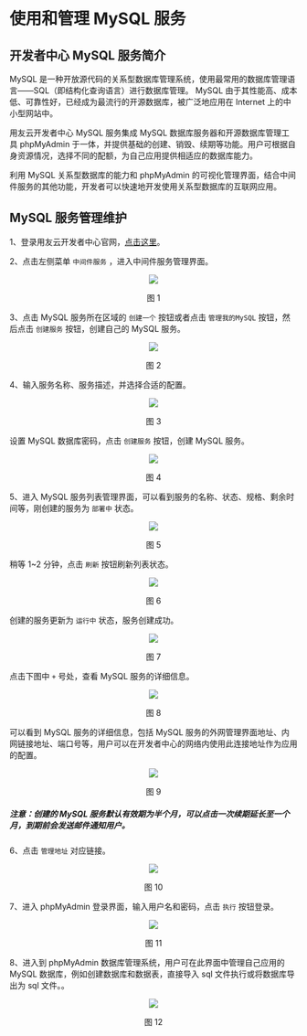 # 使用和管理 MySQL 服务

## 开发者中心 MySQL 服务简介 

MySQL 是一种开放源代码的关系型数据库管理系统，使用最常用的数据库管理语言——SQL（即结构化查询语言）进行数据库管理。 MySQL 由于其性能高、成本低、可靠性好，已经成为最流行的开源数据库，被广泛地应用在 Internet 上的中小型网站中。

用友云开发者中心 MySQL 服务集成 MySQL 数据库服务器和开源数据库管理工具 phpMyAdmin 于一体，并提供基础的创建、销毁、续期等功能。用户可根据自身资源情况，选择不同的配额，为自己应用提供相适应的数据库能力。

利用 MySQL 关系型数据库的能力和 phpMyAdmin 的可视化管理界面，结合中间件服务的其他功能，开发者可以快速地开发使用关系型数据库的互联网应用。

## MySQL 服务管理维护 

1、登录用友云开发者中心官网，[点击这里](https://developer.yonyoucloud.com)。

2、点击左侧菜单 `中间件服务` ，进入中间件服务管理界面。
<div align=center>
<img src="/articles/developer/5-/images/middleware.png"/>
</div>
<p align="center">图 1</p>

3、点击 MySQL 服务所在区域的 `创建一个` 按钮或者点击 `管理我的MySQL` 按钮，然后点击 `创建服务` 按钮，创建自己的 MySQL 服务。
<div align=center>
<img src="/articles/developer/5-/images/mysql/mysql_1.png"/>
</div>
<p align="center">图 2</p>

4、输入服务名称、服务描述，并选择合适的配置。
<div align=center>
<img src="/articles/developer/5-/images/mysql/mysql_2.png"/>
</div>
<p align="center">图 3</p>

设置 MySQL 数据库密码，点击 `创建服务` 按钮，创建 MySQL 服务。
<div align=center>
<img src="/articles/developer/5-/images/mysql/mysql_3.png"/>
</div>
<p align="center">图 4</p>

5、进入 MySQL 服务列表管理界面，可以看到服务的名称、状态、规格、剩余时间等，刚创建的服务为 `部署中` 状态。
<div align=center>
<img src="/articles/developer/5-/images/mysql/mysql_4.png"/>
</div>
<p align="center">图 5</p>

稍等 1~2 分钟，点击 `刷新` 按钮刷新列表状态。
<div align=center>
<img src="/articles/developer/5-/images/mysql/mysql_5.png"/>
</div>
<p align="center">图 6</p>

创建的服务更新为 `运行中` 状态，服务创建成功。
<div align=center>
<img src="/articles/developer/5-/images/mysql/mysql_6.png"/>
</div>
<p align="center">图 7</p>

点击下图中 `+` 号处，查看 MySQL 服务的详细信息。
<div align=center>
<img src="/articles/developer/5-/images/mysql/mysql_7.png"/>
</div>
<p align="center">图 8</p>

可以看到 MySQL 服务的详细信息，包括 MySQL 服务的外网管理界面地址、内网链接地址、端口号等，用户可以在开发者中心的网络内使用此连接地址作为应用的配置。
<div align=center>
<img src="/articles/developer/5-/images/mysql/mysql_8.png"/>
</div>
<p align="center">图 9</p>

##### 注意：创建的 MySQL 服务默认有效期为半个月，可以点击一次续期延长至一个月，到期前会发送邮件通知用户。

6、点击 `管理地址` 对应链接。
<div align=center>
<img src="/articles/developer/5-/images/mysql/mysql_9.png"/>
</div>
<p align="center">图 10</p>

7、进入 phpMyAdmin 登录界面，输入用户名和密码，点击 `执行` 按钮登录。
<div align=center>
<img src="/articles/developer/5-/images/mysql/mysql_10.png"/>
</div>
<p align="center">图 11</p>

8、进入到 phpMyAdmin 数据库管理系统，用户可在此界面中管理自己应用的 MySQL 数据库，例如创建数据库和数据表，直接导入 sql 文件执行或将数据库导出为 sql 文件。。
<div align=center>
<img src="/articles/developer/5-/images/mysql/mysql_11.png"/>
</div>
<p align="center">图 12</p>
